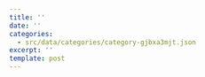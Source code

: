 ```yaml
---
title: ''
date: ''
categories:
  - src/data/categories/category-gjbxa3mjt.json
excerpt: ''
template: post
---
```


